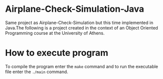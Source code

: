 # Airplane-Check-Simulation-Java
Same project as Airplane-Check-Simulation but this time implemented in Java.The following is a project created in the context of an Object Oriented Programming course at the University of Athens.
# How to execute program
To compile the program enter the ```make``` command and to run the executable file enter the ```./main``` command.
